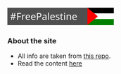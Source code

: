 
![SavePalestine](https://raw.githubusercontent.com/OneDroid/.github/refs/heads/main/images/badge/save-palestine.svg)

### About the site
- All info are taken from <a target="_blank" href="https://github.com/abusaeed2433/JavaInREADME">this repo</a>.
- Read the content <a target="_blank" href="https://abusaeed2433.github.io/java-in-readme-site/">here</a>
